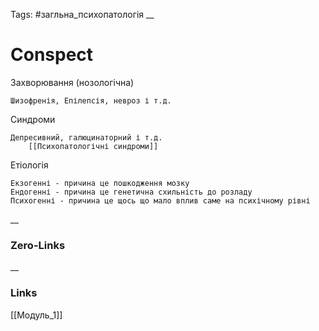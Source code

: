 Tags: #загльна_психопатологія
__
# Conspect

Захворювання (нозологічна)

	Шизофренія, Епілепсія, невроз і т.д.

Синдроми 
	
	Депресивний, галюцинаторний і т.д.
		[[Психопатологічні синдроми]]
	

Етіологія

	Екзогенні - причина це пошкодження мозку
	Ендогенні - причина це генетична схильність до розладу
	Психогенні - причина це щось що мало вплив саме на психічному рівні
__
### Zero-Links

__
### Links
[[Модуль_1]]